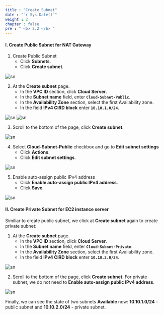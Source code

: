 ```yaml
---
title : "Create Subnet"
date : "`r Sys.Date()`"
weight : 2
chapter : false
pre : " <b> 2.2 </b> "
---
```


#### I. Create Public Subnet for NAT Gateway
1. Create Public Subnet
    + Click **Subnets**.
    + Click **Create subnet**.

![sn](/images/2.cloudserver/sn-01.png)

2. At the **Create subnet** page.
    + In the **VPC ID** section, click **Cloud Server**.
    + In the **Subnet name** field, enter **`Cloud-Subnet-Public`**.
    + In the **Availability Zone** section, select the first Availability zone.
    + In the field **IPv4 CIRD block** enter **`10.10.1.0/24`**.

![sn](/images/2.cloudserver/sn-02.png)
![sn](/images/2.cloudserver/sn-03.png)

3. Scroll to the bottom of the page, click **Create subnet**. 

![sn](/images/2.cloudserver/sn-04.png)

4. Select **Cloud-Subnet-Public** checkbox and go to **Edit subnet settings**
    + Click **Actions**.
    + Click **Edit subnet settings**.

![sn](/images/2.cloudserver/sn-05.png)

5. Enable auto-assign public IPv4 address
    + Click **Enable auto-assign public IPv4 address**.
    + Click **Save**.

![sn](/images/2.cloudserver/sn-06.png)

#### II. Create Private Subnet for EC2 instance server

Similiar to create public subnet, we click at **Create subnet** again to create private subnet:

1. At the **Create subnet** page.
    + In the **VPC ID** section, click **Cloud Server**.
    + In the **Subnet name** field, enter **`Cloud-Subnet-Private`**.
    + In the **Availability Zone** section, select the first Availability zone.
    + In the field **IPv4 CIRD block** enter **`10.10.2.0/24`**.

![sn](/images/2.cloudserver/sn-10.png)

2. Scroll to the bottom of the page, click **Create subnet**. For private subnet, we do not need to **Enable auto-assign public IPv4 address**.

![sn](/images/2.cloudserver/sn-11.png)

Finally, we can see the state of two subnets **Available** now: **10.10.1.0/24** - public subnet and **10.10.2.0/24** - private subnet.